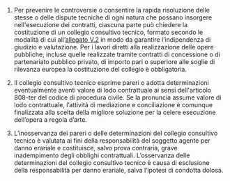 1. Per prevenire le controversie o consentire la rapida risoluzione delle stesse o delle dispute tecniche di ogni natura che possano insorgere nell'esecuzione dei contratti, ciascuna parte può chiedere la costituzione di un collegio consultivo tecnico, formato secondo le modalità di cui all’[allegato V.2](/index.html?section=attachment-5-2&version=2) in modo da garantire l’indipendenza di giudizio e valutazione. Per i lavori diretti alla realizzazione delle opere pubbliche, incluse quelle realizzate tramite contratti di concessione o di partenariato pubblico privato, di importo pari o superiore alle soglie di rilevanza europea la costituzione del collegio è obbligatoria. 

2. Il collegio consultivo tecnico esprime pareri o adotta determinazioni eventualmente aventi valore di lodo contrattuale ai sensi dell'articolo 808-ter del codice di procedura civile. Se la pronuncia assume valore di lodo contrattuale, l’attività di mediazione e conciliazione è comunque finalizzata alla scelta della migliore soluzione per la celere esecuzione dell’opera a regola d’arte.

3. L’inosservanza dei pareri o delle determinazioni del collegio consultivo tecnico è valutata ai fini della responsabilità del soggetto agente per danno erariale e costituisce, salvo prova contraria, grave inadempimento degli obblighi contrattuali. L’osservanza delle determinazioni del collegio consultivo tecnico è causa di esclusione della responsabilità per danno erariale, salva l’ipotesi di condotta dolosa.
